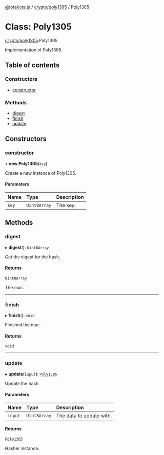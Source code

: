 [@iota/iota.js](../README.md) / [crypto/poly1305](../modules/crypto_poly1305.md) / Poly1305

# Class: Poly1305

[crypto/poly1305](../modules/crypto_poly1305.md).Poly1305

Implementation of Poly1305.

## Table of contents

### Constructors

- [constructor](crypto_poly1305.Poly1305.md#constructor)

### Methods

- [digest](crypto_poly1305.Poly1305.md#digest)
- [finish](crypto_poly1305.Poly1305.md#finish)
- [update](crypto_poly1305.Poly1305.md#update)

## Constructors

### constructor

• **new Poly1305**(`key`)

Create a new instance of Poly1305.

#### Parameters

| Name | Type | Description |
| :------ | :------ | :------ |
| `key` | `Uint8Array` | The key. |

## Methods

### digest

▸ **digest**(): `Uint8Array`

Get the digest for the hash.

#### Returns

`Uint8Array`

The mac.

___

### finish

▸ **finish**(): `void`

Finished the mac.

#### Returns

`void`

___

### update

▸ **update**(`input`): [`Poly1305`](crypto_poly1305.Poly1305.md)

Update the hash.

#### Parameters

| Name | Type | Description |
| :------ | :------ | :------ |
| `input` | `Uint8Array` | The data to update with. |

#### Returns

[`Poly1305`](crypto_poly1305.Poly1305.md)

Hasher instance.
